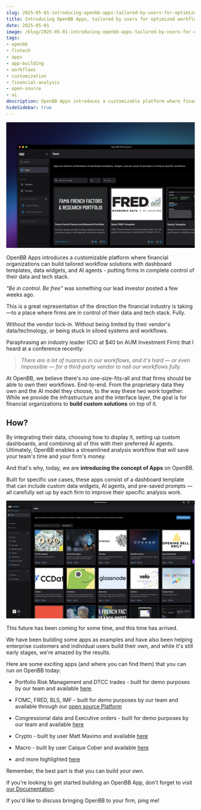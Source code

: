 ```yaml
---
slug: 2025-05-01-introducing-openbb-apps-tailored-by-users-for-optimized-workflows
title: Introducing OpenBB Apps, tailored by users for optimized workflows
date: 2025-05-01
image: /blog/2025-05-01-introducing-openbb-apps-tailored-by-users-for-optimized-workflows
tags:
- openbb
- fintech
- apps
- app-building
- workflows
- customization
- financial-analysis
- open-source
- ai
description: OpenBB Apps introduces a customizable platform where financial organizations can build tailored workflow solutions with dashboard templates, data widgets, and AI agents - putting firms in complete control of their data and tech stack.
hideSidebar: true
---
```




<p align="center">
    <img width="600" src="/blog/2025-05-01-introducing-openbb-apps-tailored-by-users-for-optimized-workflows.png" />
</p>

OpenBB Apps introduces a customizable platform where financial organizations can build tailored workflow solutions with dashboard templates, data widgets, and AI agents - putting firms in complete control of their data and tech stack.

<!-- truncate -->

<div style={{borderTop: '1px solid #0088CC', margin: '1.5em 0'}} />

_"Be in control. Be free"_ was something our lead investor posted a few weeks ago.

This is a great representation of the direction the financial industry is taking—to a place where firms are in control of their data and tech stack. Fully.

Without the vendor lock-in. Without being limited by their vendor's data/technology, or being stuck in siloed systems and workflows.

Paraphrasing an industry leader (CIO at $40 bn AUM Investment Firm) that I heard at a conference recently:

> _There are a lot of nuances in our workflows, and it's hard — or even impossible — for a third-party vendor to nail our workflows fully._

At OpenBB, we believe there's no one-size-fits-all and that firms should be able to own their workflows. End-to-end. From the proprietary data they own and the AI model they choose, to the way these two work together. While we provide the infrastructure and the interface layer, the goal is for financial organizations to **build custom solutions** on top of it.

## How?

By integrating their data, choosing how to display it, setting up custom dashboards, and combining all of this with their preferred AI agents. Ultimately, OpenBB enables a streamlined analysis workflow that will save your team's time and your firm's money.

And that's why, today, we are **introducing the concept of Apps** on OpenBB.

Built for specific use cases, these apps consist of a dashboard template that can include custom data widgets, AI agents, and pre-saved prompts — all carefully set up by each firm to improve their specific analysis work.

<p align="center">
    <img width="600" src="/blog/2025-05-01-introducing-openbb-apps-tailored-by-users-for-optimized-workflows_1.png" />
</p>

This future has been coming for some time, and this time has arrived.

We have been building some apps as examples and have also been helping enterprise customers and individual users build their own, and while it's still early stages, we're amazed by the results.

Here are some exciting apps (and where you can find them) that you can run on OpenBB today:

- Portfolio Risk Management and DTCC trades - built for demo purposes by our team and available [here](https://github.com/OpenBB-finance/backend-examples-for-openbb-workspace/tree/main/demo-apps/demo-risk).

- FOMC, FRED, BLS, IMF - built for demo purposes by our team and available through our [open source Platform](https://docs.openbb.co/workspace/platform-installer)

- Congressional data and Executive orders - built for demo purposes by our team and available [here](https://github.com/andrewkenreich/congress)

- Crypto - built by user Matt Maximo and available [here](https://github.com/MattMaximo/CryptoBB)

- Macro - built by user Caíque Cober and available [here](https://openbb.co/blog/from-excel-to-agents-rebuilding-the-macro-research-workflow-for-the-ai-era)

- and more highlighted [here](https://docs.openbb.co/workspace/gallery)

Remember, the best part is that you can build your own.

If you're looking to get started building an OpenBB App, don't forget to visit [our Documentation](https://docs.openbb.co/workspace).

If you'd like to discuss bringing OpenBB to your firm, ping me!

